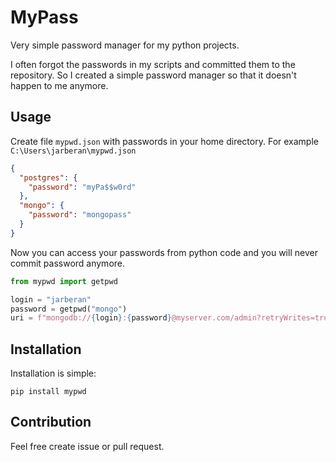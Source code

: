 # MyPass

Very simple password manager for my python projects.

I often forgot the passwords in my scripts and committed them to the repository. So I created a simple password manager so that it doesn't happen to me anymore.

## Usage

Create file `mypwd.json` with passwords in your home directory. For example `C:\Users\jarberan\mypwd.json`

```json
{
  "postgres": {
    "password": "myPa$$w0rd"
  },
  "mongo": {
    "password": "mongopass"
  }
}
```

Now you can access your passwords from python code and you will never commit password anymore.

```python
from mypwd import getpwd

login = "jarberan"
password = getpwd("mongo")
uri = f"mongodb://{login}:{password}@myserver.com/admin?retryWrites=true&w=majority"
```

## Installation

Installation is simple:

```
pip install mypwd
```

## Contribution

Feel free create issue or pull request.
